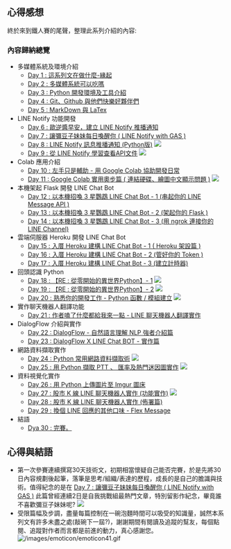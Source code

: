 ## 心得感想
終於來到鐵人賽的尾聲，整理此系列介紹的內容:

### 內容歸納總覽
- 多媒體系統及環境介紹
    - [Day 1 : 這系列文在做什麼-緣起](https://ithelp.ithome.com.tw/articles/10233234)
    - [Day 2 : 多媒體系統可以吃嗎](https://ithelp.ithome.com.tw/articles/10233252)
    - [Day 3 : Python 開發環境及工具介紹](https://ithelp.ithome.com.tw/articles/10233530)
    - [Day 4 : Git、Github 與他們快樂好夥伴們](https://ithelp.ithome.com.tw/articles/10233546)
    - [Day 5 : MarkDown 與 LaTex](https://ithelp.ithome.com.tw/articles/10233793)
- LINE Notify 功能開發
    - [Day 6 : 歐逆醬早安，建立 LINE Notify 推播通知](https://ithelp.ithome.com.tw/articles/10233841)
    - [Day 7 : 讓彌豆子妹妹每日喚醒你 ( LINE Notify with GAS )](https://ithelp.ithome.com.tw/articles/10234097)
    - [Day 8 : LINE Notify 訊息推播通知 (Python版)](https://ithelp.ithome.com.tw/articles/10234115) [![](https://i.imgur.com/pQnQ4tG.png)](https://is.gd/DxYF2P)
    - [Day 9 : 從 LINE Notify 學習查看API文件](https://ithelp.ithome.com.tw/articles/10234576) [![](https://i.imgur.com/pQnQ4tG.png)](https://is.gd/DxYF2P)
- Colab 應用介紹
    - [Day 10 : 左手只是輔助 - 用 Google Colab 協助開發日常](https://ithelp.ithome.com.tw/articles/10234527)
    - [Day 11 : Google Colab 實用奧步篇 ( 連結硬碟、繪圖中文顯示問題 )](https://ithelp.ithome.com.tw/articles/10234373) [![](https://i.imgur.com/pQnQ4tG.png)](https://colab.research.google.com/github/willismax/matplotlib_show_chinese_in_colab/blob/master/matplotlib_show_chinese_in_colab.ipynb)
- 本機架起 Flask 開發 LINE Chat Bot
    - [Day 12 : 以本機招喚 3 星鸚鵡 LINE Chat Bot - 1 (串起你的 LINE Message API )](https://ithelp.ithome.com.tw/articles/10234877)
    - [Day 13 : 以本機招喚 3 星鸚鵡 LINE Chat Bot - 2 (架起你的 Flask )](https://ithelp.ithome.com.tw/articles/10234916)
    - [Day 14 : 以本機招喚 3 星鸚鵡 LINE Chat Bot - 3 (用 ngrok 連接你的 LINE Channel)](https://ithelp.ithome.com.tw/articles/10235031)
- 雲端伺服器 Heroku 開發 LINE Chat Bot
    - [Day 15 : 入厝 Heroku 建構 LINE Chat Bot - 1 ( Heroku 架設篇 )](https://ithelp.ithome.com.tw/articles/10235146)
    - [Day 16 : 入厝 Heroku 建構 LINE Chat Bot - 2 (管好你的 Token )](https://ithelp.ithome.com.tw/articles/10235290)
    - [Day 17 : 入厝 Heroku 建構 LINE Chat Bot - 3 (建立計時器)](https://ithelp.ithome.com.tw/articles/10235590)
- 回頭認識 Python
    - [Day 18 : 【RE : 從零開始的異世界Python】- 1](https://ithelp.ithome.com.tw/articles/10236347) [![](https://i.imgur.com/pQnQ4tG.png)](https://colab.research.google.com/drive/1iC3DsVYJZSE2YIac_o8qzid71fA5dXXP?usp=sharing)
    - [Day 19 : 【RE : 從零開始的異世界Python】- 2](https://ithelp.ithome.com.tw/articles/10238318) [![](https://i.imgur.com/pQnQ4tG.png)](https://colab.research.google.com/drive/1cXEKwcp1wkViYUudimLq7cvhOM5Af5lo?usp=sharing)
    - [Day 20 : 熟悉你的開發工作 - Python 函數 / 模組建立](https://ithelp.ithome.com.tw/articles/10235642) [![](https://i.imgur.com/pQnQ4tG.png)](https://is.gd/NxiCJ0)
- 實作聊天機器人翻譯功能
    - [Day 21 : 作者嗑了什麼都給我來一點 - LINE 聊天機器人翻譯實作](https://ithelp.ithome.com.tw/articles/10237023)
- DialogFlow 介紹與實作
    - [Day 22 : DialogFlow - 自然語言理解 NLP 強者介紹篇](https://ithelp.ithome.com.tw/articles/10235657)
    - [Day 23 : DialogFlow X LINE Chat BOT - 實作篇](https://ithelp.ithome.com.tw/articles/10236093)
- 網路資料擷取實作
    - [Day 24 : Python 常用網路資料擷取術](https://ithelp.ithome.com.tw/articles/10238573) [![](https://i.imgur.com/pQnQ4tG.png)](https://colab.research.google.com/drive/1fucDkZ-qe8RCtimp-GDiI4h9qwMCP0Zf?usp=sharing)
    - [Day 25 : 用 Python 擷取 PTT 、 匯率及熱門迷因圖實作](https://ithelp.ithome.com.tw/articles/10240191) [![](https://i.imgur.com/pQnQ4tG.png)](https://colab.research.google.com/drive/1-gh9aZEm9f965UvQM1J9W3oi8tUezJAP?usp=sharing)
- 資料視覺化實作
    - [Day 26 : 用 Python 上傳圖片至 Imgur 圖床](https://ithelp.ithome.com.tw/articles/10241006)
    - [Day 27 : 股市 K 線 LINE 聊天機器人實作 (功能實作)](https://ithelp.ithome.com.tw/articles/10241574) [![](https://i.imgur.com/pQnQ4tG.png)](https://colab.research.google.com/drive/1nE2ZfZDDJqQqn27PRiTWqrA-H-hcYk_q?usp=sharing)
    - [Day 28 : 股市 K 線 LINE 聊天機器人實作 (佈署篇)](https://ithelp.ithome.com.tw/articles/10242519)
    - [Day 29 : 換個 LINE 回應的其他口味 - Flex Message](https://ithelp.ithome.com.tw/articles/10243224)
- 結語
    - [Dya 30 : 完賽。](https://ithelp.ithome.com.tw/articles/10242827)


## 心得與結語
- 第一次參賽連續撰寫30天技術文，初期相當懷疑自己能否完賽，於是先將30日內容規劃後起筆，落筆是思考/組織/表達的歷程，成長的是自己的膽識與技術。值得紀念的是在 [Day 7 : 讓彌豆子妹妹每日喚醒你 ( LINE Notify with GAS )](https://ithelp.ithome.com.tw/articles/10234097) 此篇曾經連續2日是自我挑戰組最熱門文章，特別留影作紀念，畢竟誰不喜歡彌豆子妹妹呢?
  ![](https://i.imgur.com/BXdtW8L.png)
- 受限篇幅及步調，盡量每篇控制在一碗泡麵時間可以吸受的知識量，誠然本系列文有許多未盡之處(敲碗下一屆?)，謝謝期間有閱讀及追蹤的幫友，每個點閱、追蹤對作者而言都是前進的動力，真心感謝您。
![/images/emoticon/emoticon41.gif](/images/emoticon/emoticon41.gif)




